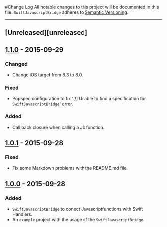 #Change Log
All notable changes to this project will be documented in this file.
`SwiftJavascriptBridge` adheres to [Semantic Versioning](http://semver.org/).

---

## [Unreleased][unreleased]

## [1.1.0](https://github.com/Elgatomontes/SwiftJavascriptBridge/releases/tag/1.1.0) - 2015-09-29

### Changed
- Change iOS target from 8.3 to 8.0.

### Fixed
- Popspec configuration to fix '[!] Unable to find a specification for `SwiftJavascriptBridge`' error.

### Added
- Call back closure when calling a JS function.

## [1.0.1](https://github.com/Elgatomontes/SwiftJavascriptBridge/releases/tag/1.0.1) - 2015-09-28

### Fixed
- Fix some Markdown problems with the README.md file.

## [1.0.0](https://github.com/Elgatomontes/SwiftJavascriptBridge/releases/tag/1.0.0) - 2015-09-28

### Added
- `SwiftJavascriptBridge` to conect Javascriptfunctions with Swift Handlers.
- An `example` project with the usage of the `SwiftJavascriptBridge`.